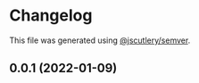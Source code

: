 # Changelog

This file was generated using [@jscutlery/semver](https://github.com/jscutlery/semver).

## 0.0.1 (2022-01-09)
